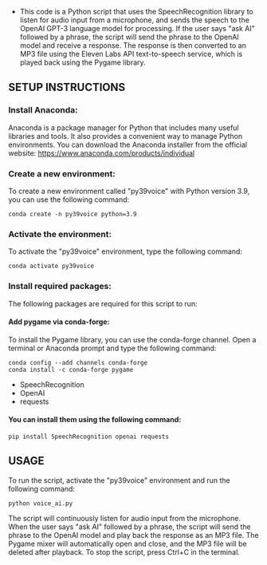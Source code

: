 - This code is a Python script that uses the SpeechRecognition library to listen for audio input from a microphone, and sends the speech to the OpenAI GPT-3 language model for processing. If the user says "ask AI" followed by a phrase, the script will send the phrase to the OpenAI model and receive a response. The response is then converted to an MP3 file using the Eleven Labs API text-to-speech service, which is played back using the Pygame library.

## SETUP INSTRUCTIONS

### Install Anaconda:
Anaconda is a package manager for Python that includes many useful libraries and tools. It also provides a convenient way to manage Python environments. You can download the Anaconda installer from the official website: https://www.anaconda.com/products/individual

### Create a new environment:
To create a new environment called "py39voice" with Python version 3.9, you can use the following command:

```conda create -n py39voice python=3.9```

### Activate the environment:
To activate the "py39voice" environment, type the following command:

```conda activate py39voice```

### Install required packages:
The following packages are required for this script to run:

#### Add pygame via conda-forge:
To install the Pygame library, you can use the conda-forge channel. Open a terminal or Anaconda prompt and type the following command:
```
conda config --add channels conda-forge
conda install -c conda-forge pygame
```

- SpeechRecognition
- OpenAI
- requests

#### You can install them using the following command:

```pip install SpeechRecognition openai requests```

## USAGE

To run the script, activate the "py39voice" environment and run the following command:

```python voice_ai.py```

The script will continuously listen for audio input from the microphone. When the user says "ask AI" followed by a phrase, the script will send the phrase to the OpenAI model and play back the response as an MP3 file. The Pygame mixer will automatically open and close, and the MP3 file will be deleted after playback. To stop the script, press Ctrl+C in the terminal.
